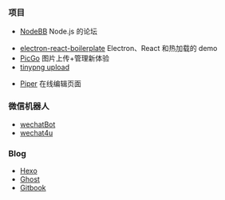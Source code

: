 ### 项目

* [NodeBB](https://github.com/NodeBB/NodeBB) Node.js 的论坛

- [electron-react-boilerplate](https://github.com/chentsulin/electron-react-boilerplate) Electron、React 和热加载的 demo
- [PicGo](https://github.com/Molunerfinn/PicGo) 图片上传+管理新体验
- [tinypng upload](https://github.com/muwoo/tinypng-upload)

* [Piper](https://piper-now.herokuapp.com/#/home) 在线编辑页面

### 微信机器人

* [wechatBot](https://github.com/stonexer/wechatBot)
* [wechat4u](https://github.com/nodeWechat/wechat4u)

### Blog

* [Hexo](https://github.com/hexojs/hexo)
* [Ghost](https://github.com/TryGhost/Ghost)
* [Gitbook](https://github.com/GitbookIO/gitbook)
